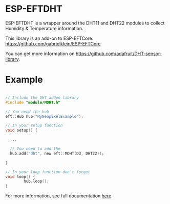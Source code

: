 # ESP-EFTDHT

ESP-EFTDHT is a wrapper around the DHT11 and DHT22 modules to collect Humidity & Temperature information.

This library is an add-on to ESP-EFTCore.
https://github.com/gabrielklein/ESP-EFTCore

You can get more information on https://github.com/adafruit/DHT-sensor-library.

# Example

```c

// Include the DHT addon library
#include "module/MDHT.h"

// You need the hub
eft::Hub hub("MyNeopixelExample");

// In your setup function
void setup() {

  ...

  // You need to add the
  hub.add("dht", new eft::MDHT(D3, DHT22));

}

// In your loop function don't forget
void loop() {
        hub.loop();
}
```

For more information, see full documentation [here](doc/MDHT.md).
